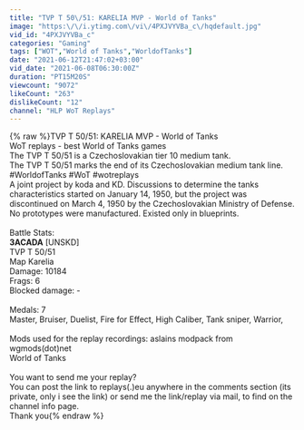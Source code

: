 ```yaml
---
title: "TVP T 50\/51: KARELIA MVP - World of Tanks"
image: "https:\/\/i.ytimg.com\/vi\/4PXJVYVBa_c\/hqdefault.jpg"
vid_id: "4PXJVYVBa_c"
categories: "Gaming"
tags: ["WOT","World of Tanks","WorldofTanks"]
date: "2021-06-12T21:47:02+03:00"
vid_date: "2021-06-08T06:30:00Z"
duration: "PT15M20S"
viewcount: "9072"
likeCount: "263"
dislikeCount: "12"
channel: "HLP WoT Replays"
---
```

{% raw %}TVP T 50/51: KARELIA MVP - World of Tanks<br />WoT replays - best World of Tanks games<br />The TVP T 50/51 is a Czechoslovakian tier 10 medium tank.<br />The TVP T 50/51 marks the end of its Czechoslovakian medium tank line.<br />#WorldofTanks #WoT #wotreplays<br />A joint project by koda and KD. Discussions to determine the tanks characteristics started on January 14, 1950, but the project was discontinued on March 4, 1950 by the Czechoslovakian Ministry of Defense. No prototypes were manufactured. Existed only in blueprints.<br /><br />Battle Stats:<br />__3ACADA__ [UNSKD]<br />TVP T 50/51<br />Map Karelia<br />Damage: 10184<br />Frags: 6<br />Blocked damage: -<br /><br />Medals: 7<br />Master, Bruiser, Duelist, Fire for Effect, High Caliber, Tank sniper, Warrior,<br /><br />Mods used for the replay recordings: aslains modpack from wgmods(dot)net<br />World of Tanks<br /><br />You want to send me your replay?<br />You can post the link to replays(.)eu anywhere in the comments section (its private, only i see the link) or send me the link/replay via mail, to find on the channel info page.<br />Thank you{% endraw %}
